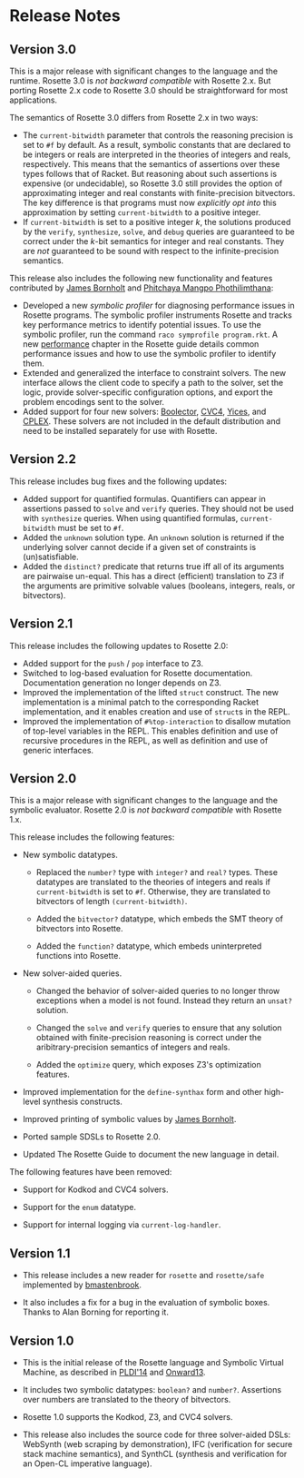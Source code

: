 # Release Notes

## Version 3.0

This is a major release with significant changes to the language and the runtime.  Rosette 3.0 is *not backward compatible* with Rosette 2.x. But porting Rosette 2.x code to Rosette 3.0 should be straightforward for most applications.

The semantics of Rosette 3.0 differs from Rosette 2.x in two ways:

- The `current-bitwidth` parameter that controls the reasoning precision is set to `#f` by default. As a result, symbolic constants that are declared to be integers or reals are interpreted in the theories of integers and reals, respectively. This means that the semantics of assertions over these types follows that of Racket. But reasoning about such assertions is expensive (or undecidable), so Rosette 3.0 still provides the option of approximating integer and real constants with finite-precision bitvectors. The key difference is that programs must now *explicitly opt into* this approximation by setting `current-bitwidth` to a positive integer.
- If `current-bitwidth` is set to a positive integer _k_, the solutions produced by the `verify`, `synthesize`, `solve`, and `debug` queries are guaranteed to be correct under the _k_-bit semantics for integer and real constants. They are _not_ guaranteed to be sound with respect to the infinite-precision semantics.

This release also includes the following new functionality and features contributed by [James Bornholt][] and [Phitchaya Mangpo Phothilimthana][]:

- Developed a new *symbolic profiler* for diagnosing performance issues in Rosette programs. The symbolic profiler instruments Rosette and tracks key performance metrics to identify potential issues. To use the symbolic profiler, run the command `raco symprofile program.rkt`. A new [performance][] chapter in the Rosette guide details common performance issues and how to use the symbolic profiler to identify them.
- Extended and generalized the interface to constraint solvers. The new interface allows the client code to specify a path to the solver, set the logic, provide solver-specific configuration options, and export the problem encodings sent to the solver.
- Added support for four new solvers: [Boolector][], [CVC4][], [Yices][], and [CPLEX][]. These solvers are not included in the default distribution and need to be installed separately for use with Rosette.

[performance]: https://docs.racket-lang.org/rosette-guide/ch_performance.html
[Boolector]: https://docs.racket-lang.org/rosette-guide/sec_solvers-and-solutions.html#%28def._%28%28lib._rosette%2Fsolver%2Fsmt%2Fboolector..rkt%29._boolector%29%29
[CVC4]: https://docs.racket-lang.org/rosette-guide/sec_solvers-and-solutions.html#%28def._%28%28lib._rosette%2Fsolver%2Fsmt%2Fcvc4..rkt%29._cvc4%29%29
[Yices]: https://docs.racket-lang.org/rosette-guide/sec_solvers-and-solutions.html#%28def._%28%28lib._rosette%2Fsolver%2Fsmt%2Fyices..rkt%29._yices%29%29
[CPLEX]: https://docs.racket-lang.org/rosette-guide/sec_solvers-and-solutions.html#%28def._%28%28lib._rosette%2Fsolver%2Fmip%2Fcplex..rkt%29._cplex%29%29
[Phitchaya Mangpo Phothilimthana]: https://github.com/mangpo

## Version 2.2

This release includes bug fixes and the following updates:

- Added support for quantified formulas.  Quantifiers can appear in assertions passed to `solve` and `verify` queries.  They should not be used with `synthesize` queries.  When using quantified formulas, `current-bitwidth` must be set to `#f`.  
- Added the `unknown` solution type. An `unknown` solution is returned if the underlying solver cannot decide if a given set of constraints is (un)satisfiable.
- Added the `distinct?` predicate that returns true iff all of its arguments are pairwaise un-equal.  This has a direct (efficient) translation to Z3 if the arguments are primitive solvable values (booleans, integers, reals, or bitvectors).

## Version 2.1

This release includes the following updates to Rosette 2.0:

- Added support for the `push` / `pop` interface to Z3.
- Switched to log-based evaluation for Rosette documentation.  Documentation generation no longer depends on Z3.
- Improved the implementation of the lifted `struct` construct. The new implementation is a minimal patch to the corresponding Racket implementation, and it enables creation and use of `struct`s in the REPL.
- Improved the implementation of `#%top-interaction` to disallow mutation of top-level variables in the REPL.  This enables definition and use of recursive procedures in the REPL, as well as definition and use of generic interfaces.

## Version 2.0

This is a major release with significant changes to the language and
the symbolic evaluator.  Rosette 2.0 is *not backward compatible* with
Rosette 1.x.

This release includes the following features:

- New symbolic datatypes.

  - Replaced the `number?` type with `integer?` and `real?` types.
    These datatypes are translated to the theories of integers and
    reals if `current-bitwidth` is set to `#f`.  Otherwise, they are
    translated to bitvectors of length `(current-bitwidth)`.

   - Added the `bitvector?` datatype, which embeds the SMT theory of
     bitvectors into Rosette.

   - Added the `function?` datatype, which embeds uninterpreted
   functions into Rosette.

- New solver-aided queries.

  - Changed the behavior of solver-aided queries to no longer throw
  exceptions when a model is not found.  Instead they return an
  `unsat?` solution.

  - Changed the `solve` and `verify` queries to ensure that any
  solution obtained with finite-precision reasoning is correct under
  the aribitrary-precision semantics of integers and reals.

  - Added the `optimize` query, which exposes Z3's optimization
   features.

- Improved implementation for the `define-synthax` form and other
  high-level synthesis constructs.

- Improved printing of symbolic values by [James Bornholt][].

- Ported sample SDSLs to Rosette 2.0.

- Updated The Rosette Guide to document the new language in detail.

The following features have been removed:

- Support for Kodkod and CVC4 solvers.

- Support for the `enum` datatype.

- Support for internal logging via `current-log-handler`.

[James Bornholt]: https://github.com/jamesbornholt

## Version 1.1

- This release includes a new reader for `rosette` and `rosette/safe`
  implemented by [bmastenbrook](https://github.com/bmastenbrook).

- It also includes a fix for a bug in the evaluation of symbolic
  boxes.  Thanks to Alan Borning for reporting it.

## Version 1.0

- This is the initial release of the Rosette language and Symbolic
  Virtual Machine, as described in [PLDI'14][1] and [Onward13][2].

- It includes two symbolic datatypes: `boolean?` and `number?`.
  Assertions over numbers are translated to the theory of bitvectors.

- Rosette 1.0 supports the Kodkod, Z3, and CVC4 solvers.

- This release also includes the source code for three solver-aided
  DSLs: WebSynth (web scraping by demonstration), IFC (verification
  for secure stack machine semantics), and SynthCL (synthesis and
  verification for an Open-CL imperative language).


[1]: http://dl.acm.org/citation.cfm?id=2594340
[2]: http://dl.acm.org/citation.cfm?id=2509586

